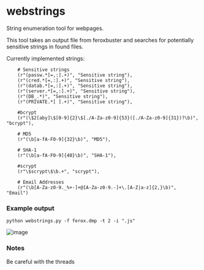 # webstrings
String enumeration tool for webpages.

This tool takes an output file from feroxbuster and searches for potentially sensitive strings in found files.

Currently implemented strings:

        # Sensitive strings
        (r"(passw.*[=,:].+)", "Sensitive string"),
        (r"(cred.*[=,:].+)", "Sensitive string"),
        (r"(datab.*[=,:].+)", "Sensitive string"),
        (r"(server.*[=,:].+)", "Sensitive string"),
        (r"(DB_.*)", "Sensitive string"),
        (r"(PRIVATE.*[ ].+)", "Sensitive string"),

        #bcrypt
        (r"(\$2[aby]\$[0-9]{2}\$[./A-Za-z0-9]{53}([./A-Za-z0-9]{31})?\b)", "bcrypt"),

        # MD5
        (r"(\b[a-fA-F0-9]{32}\b)", "MD5"),

        # SHA-1
        (r"(\b[a-fA-F0-9]{40}\b)", "SHA-1"),

        #scrypt
        (r"\$scrypt\$\b.+", "scrypt"),

        # Email Addresses
        (r"(\b[A-Za-z0-9._%+-]+@[A-Za-z0-9.-]+\.[A-Z|a-z]{2,}\b)", "Email")


### Example output

```python webstrings.py -f ferox.dmp -t 2 -i ".js"```

![image](https://github.com/wxor/webstrings/assets/32234633/3c9e2613-86db-426d-90d6-b6c541e8c09c)

### Notes

Be careful with the threads

